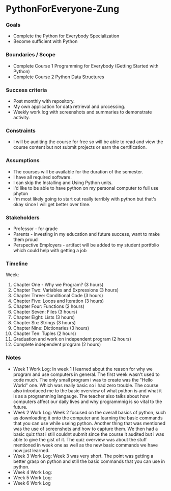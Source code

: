 # PythonForEveryone-Zung

### Goals

-   Complete the Python for Everybody Specialization
-   Become sufficient with Python
### Boundaries / Scope

-   Complete Course 1 Programming for Everybody (Getting Started with Python)
-   Complete Course 2 Python Data Structures

### Success criteria
-   Post monthly with repository.
-   My own application for data retrieval and processing.
-   Weekly work log with screenshots and summaries to demonstrate activity.

### Constraints

-   I will be auditing the course for free so will be able to read and view the course content but not submit projects or earn the certification.

### Assumptions

-   The courses will be available for the duration of the semester.
-   I have all required software.
-   I can skip the Installing and Using Python units.
-   I'd like to be able to have python on my personal computer to full use phyton
-   I'm most likely going to start out really terribly with python but that's okay since I will get better over time.
### Stakeholders

-   Professor - for grade
-   Parents - investing in my education and future success, want to make them proud
-   Perspective Employers - artifact will be added to my student portfolio which could help with getting a job

### Timeline

Week:

1.  Chapter One - Why we Program? (3 hours)
2.  Chapter Two: Variables and Expressions (3 hours)
3.  Chapter Three: Conditional Code (3 hours)
4.  Chapter Five: Loops and Iteration (3 hours)
5.  Chapter Four: Functions (2 hours)
6.  Chapter Seven: Files (3 hours)
7.  Chapter Eight: Lists (3 hours)
8.  Chapter Six: Strings (3 hours)
9.  Chapter Nine: Dictionaries (3 hours)
10.  Chapter Ten: Tuples (2 hours)
11.  Graduation and work on independent program (2 hours)
12.  Complete independent program (2 hours)


### Notes
- Week 1 Work Log:
In week 1 I learned about the reason for why we program and use computers in general. The first week wasn't used to code much. The only small program i was to create was the "Hello World" one. Which was really basic so i had zero trouble. The course also introduced me to the basic overview of what python is and what it is as a programming langauge. The teacher also talks about how computers affect our daily lives and why programmnig is so vital to the future.
- Week 2 Work Log:
Week 2 focused on the overall basics of python, such as downloading it onto the computer and learning the basic commands that you can use while useing python. Another thing that was mentioned was the use of screenshots and how to capture them. We then had a basic quiz that i still couldnt submit since the course it audited but i was able to give the gist of it. The quiz overview was about the stuff mentioned in week one as well as the new basic commands we have now just learned.
- Week 3 Work Log:
Week 3 was very short. The point was getting a better grasp on python and still the basic commands that you can use in python.
- Week 4 Work Log:
- Week 5 Work Log:
- Week 6 Work Log
